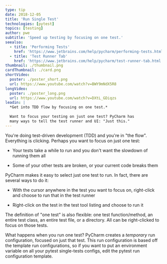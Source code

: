 ```yaml
---
type: tip
date: 2018-12-05
title: 'Run Single Test'
technologies: [pytest]
topics: [testing]
author: pwe
subtitle: 'Speed up testing by focusing on one test.'
seealso:
  - title: 'Performing Tests'
    href: 'https://www.jetbrains.com/help/pycharm/performing-tests.html'
  - title: 'Test Runner Tab'
    href: 'https://www.jetbrains.com/help/pycharm/test-runner-tab.html'
thumbnail: ./thumbnail.png
cardThumbnail: ./card.png
shortVideo:
  poster: ./poster_short.png
  url: https://www.youtube.com/watch?v=BWY9mNdX5R8
longVideo:
  poster: ./poster_long.png
  url: https://www.youtube.com/watch?v=DXtL_GDiqzs
leadin: |
  *Get into TDD flow by focusing on one test.*
  
  Want to focus your testing on just one test? PyCharm has 
  many ways to tell the test runner and UI: "Just this."
---
```


You're doing test-driven development (TDD) and you're in "the flow".
Everything is clicking. Perhaps you want to focus on just one test:

- Your tests take a while to run and you don't want the slowdown of
  running them all

- Some of your other tests are broken, or your current code breaks
  them

PyCharm makes it easy to select just one test to run. In fact, there
are several ways to do it:

- With the cursor anywhere in the test you want to focus on, right-click
  and choose to run that in the test runner

- Right-click on the test in the test tool listing and choose to
  run it

The definition of "one test" is also flexible: one test function/method,
an entire test class, an entire test file, or a directory. All can be
right-clicked to focus on those tests.

What happens when you run one test? PyCharm creates a _temporary_ run
configuration, focused on just that test. This run configuration is
based off the template run configurations, so if you want to put an
environment variable on all your pytest single-tests configs, edit the
pytest run configuration template.
